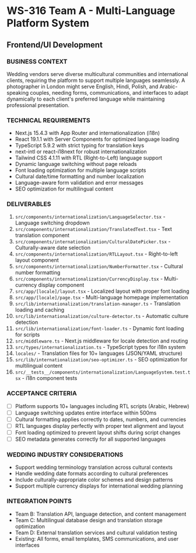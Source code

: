 # WS-316 Team A - Multi-Language Platform System
## Frontend/UI Development

### BUSINESS CONTEXT
Wedding vendors serve diverse multicultural communities and international clients, requiring the platform to support multiple languages seamlessly. A photographer in London might serve English, Hindi, Polish, and Arabic-speaking couples, needing forms, communications, and interfaces to adapt dynamically to each client's preferred language while maintaining professional presentation.

### TECHNICAL REQUIREMENTS
- Next.js 15.4.3 with App Router and internationalization (i18n)
- React 19.1.1 with Server Components for optimized language loading
- TypeScript 5.9.2 with strict typing for translation keys
- next-intl or react-i18next for robust internationalization
- Tailwind CSS 4.1.11 with RTL (Right-to-Left) language support
- Dynamic language switching without page reloads
- Font loading optimization for multiple language scripts
- Cultural date/time formatting and number localization
- Language-aware form validation and error messages
- SEO optimization for multilingual content

### DELIVERABLES
1. `src/components/internationalization/LanguageSelector.tsx` - Language switching dropdown
2. `src/components/internationalization/TranslatedText.tsx` - Text translation component
3. `src/components/internationalization/CulturalDatePicker.tsx` - Culturally-aware date selection
4. `src/components/internationalization/RTLLayout.tsx` - Right-to-left layout component
5. `src/components/internationalization/NumberFormatter.tsx` - Cultural number formatting
6. `src/components/internationalization/CurrencyDisplay.tsx` - Multi-currency display component
7. `src/app/[locale]/layout.tsx` - Localized layout with proper font loading
8. `src/app/[locale]/page.tsx` - Multi-language homepage implementation
9. `src/lib/internationalization/translation-manager.ts` - Translation loading and caching
10. `src/lib/internationalization/culture-detector.ts` - Automatic culture detection
11. `src/lib/internationalization/font-loader.ts` - Dynamic font loading for scripts
12. `src/middleware.ts` - Next.js middleware for locale detection and routing
13. `src/types/internationalization.ts` - TypeScript types for i18n system
14. `locales/` - Translation files for 10+ languages (JSON/YAML structure)
15. `src/lib/internationalization/seo-optimizer.ts` - SEO optimization for multilingual content
16. `src/__tests__/components/internationalization/LanguageSystem.test.tsx` - i18n component tests

### ACCEPTANCE CRITERIA
- [ ] Platform supports 10+ languages including RTL scripts (Arabic, Hebrew)
- [ ] Language switching updates entire interface within 500ms
- [ ] Cultural formatting applies correctly to dates, numbers, and currencies
- [ ] RTL languages display perfectly with proper text alignment and layout
- [ ] Font loading optimized to prevent layout shifts during script changes
- [ ] SEO metadata generates correctly for all supported languages

### WEDDING INDUSTRY CONSIDERATIONS
- Support wedding terminology translation across cultural contexts
- Handle wedding date formats according to cultural preferences
- Include culturally-appropriate color schemes and design patterns
- Support multiple currency displays for international wedding planning

### INTEGRATION POINTS
- Team B: Translation API, language detection, and content management
- Team C: Multilingual database design and translation storage optimization
- Team D: External translation services and cultural validation testing
- Existing: All forms, email templates, SMS communications, and user interfaces